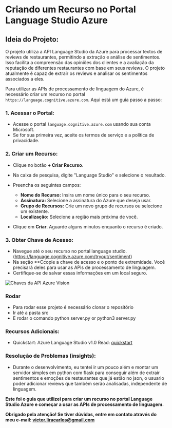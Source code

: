 
# Criando um Recurso no Portal Language Studio Azure

## Ideia do Projeto:

O projeto utiliza a API Language Studio da Azure para processar textos de reviews de restaurantes, permitindo a extração e análise de sentimentos. Isso facilita a compreensão das opiniões dos clientes e a avaliação da reputação de diferentes restaurantes com base em seus reviews. O projeto atualmente é capaz de extrair os reviews e analisar os sentimentos associados a eles.

Para utilizar as APIs de processamento de linguagem do Azure, é necessário criar um recurso no portal `https://language.cognitive.azure.com`. Aqui está um guia passo a passo:

### 1. Acessar o Portal:

* Acesse o portal `language.cognitive.azure.com` usando sua conta Microsoft.
* Se for sua primeira vez, aceite os termos de serviço e a política de privacidade.

### 2. Criar um Recurso:

* Clique no botão **+ Criar Recurso**.
* Na caixa de pesquisa, digite "Language Studio" e selecione o resultado.
* Preencha os seguintes campos:

    - **Nome do Recurso:** Insira um nome único para o seu recurso.
    - **Assinatura:** Selecione a assinatura do Azure que deseja usar.
    - **Grupo de Recursos:** Crie um novo grupo de recursos ou selecione um existente.
    - **Localização:** Selecione a região mais próxima de você.

* Clique em **Criar**. Aguarde alguns minutos enquanto o recurso é criado.

### 3. Obter Chave de Acesso:

* Navegue até o seu recurso no portal language studio. (https://language.cognitive.azure.com/tryout/sentiment)
* Na seção **Ccopie a chave de acesso e o ponto de extremidade. Você precisará deles para usar as APIs de processamento de linguagem.
* Certifique-se de salvar essas informações em um local seguro.

![Chaves da API Azure Vision](https://raw.githubusercontent.com/VicLira/azure-analyze-sentiment-with-opinion-mining/main/src/imgs_readme/next-steps.png)

### Rodar

* Para rodar esse projeto é necessário clonar o repositório
* Ir até a pasta src
* E rodar o comando python server.py or python3 server.py


### Recursos Adicionais:

* Quickstart: Azure Language Studio v1.0 Read: [quickstart](https://learn.microsoft.com/pt-br/azure/ai-services/language-service/sentiment-opinion-mining/quickstart?tabs=windows)

### Resolução de Problemas (insights):

* Durante o desenvolvimento, eu tentei ir um pouco além e montar um servidor simples em python com flask para conseguir além de extrair sentimentos e emoções de restaurantes que já estão no json, o usuario poder adicionar reviews que também serão analisadas, independente de linguagem.

**Este foi o guia que utilizei para criar um recurso no portal Language Studio Azure e começar a usar as APIs de processamento de linguagem.**

**Obrigado pela atenção! Se tiver dúvidas, entre em contato através do meu e-mail: victor.liracarlos@gmail.com**





